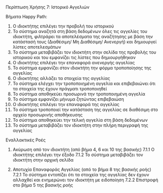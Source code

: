 Περίπτωση Χρήσης 7: Ιστορικό Αγγελιών

Βήματα Happy Path:
1.  Ο ιδιοκτήτης επιλέγει την προβολή του ιστορικού 
2.  Το σύστημα αναζητά στη βάση δεδομένων όλες τις αγγελίες του ιδιοκτήτη, φιλτράρει τα αποτελέσματα της αναζήτησης με βάση την κατάστασή τους (Διαθέσιμη/ Μη Διαθέσιμη/ Ανενεργή) και δημιουργεί λίστες αποτελεσμάτων
3.  Το σύστημα μεταβιβάζει τον ιδιοκτήτη στην σελίδα της προβολής του ιστορικού και του εμφανίζει τις λίστες που δημιουργήθηκαν
4.  Ο ιδιοκτήτης επιλέγει την επαναφορά ανενεργής αγγελίας
5.  Το σύστημα εμφανίζει στον ιδιοκτήτη την φόρμα τροποποίησης της αγγελίας
6.  Ο ιδιοκτήτης αλλάζει τα στοιχεία της αγγελίας
7.  Το σύστημα ελέγχει την τροποποιημένη αγγελία και επιβεβαιώνει ότι τα στοιχεία της έχουν πράγματι τροποποιηθεί 
8.  Το σύστημα αποθηκεύει προσωρινά την τροποποιημένη αγγελία
9.  Το σύστημα εμφανίζει μήνυμα ζητώντας επιβεβαιώση
10. Ο ιδιοκτήτης επιλέγει την επαναφορά της αγγελίας
11. Το σύστημα τροποποιεί την κατάσταση της αγγελίας σε διαθέσιμη στο αρχείο προσωρινής αποθήκευσης
12. Το σύστημα αποθηκεύει την τελική αγγελία στη βάση δεδομένων
13. Το σύστημα μεταβιβάζει τον ιδιοκτήτη στην πλήρη περιγραφή της αγγελίας

Εναλλακτικές Ροές
1. Ακύρωση από τον ιδιοκτήτη (από βήμα 4, 6 και 10 της βασικής)
7.1.1 Ο ιδιοκτήτης επιλέγει την έξοδο
7.1.2 Το σύστημα μεταβιβάζει τον ιδιοκτήτη στην αρχική σελίδα

2. Αποτυχία Επαναφοράς Αγγελίας (από το βήμα 8 της βασικής ροής)
7.2.1 Το σύστημα εντοπίζει ότι τα στοιχεία της αγγελίας δεν έχουν αλλαχθεί και ενημερώνει τον ιδιοκτήτη με ειδοποίηση
7.2.2 Επιστροφή στο βήμα 5 της βασικής ροής
